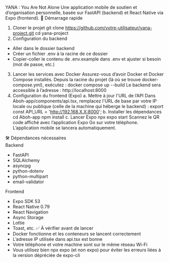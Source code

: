 YANA : You Are Not Alone
Une application mobile de soutien et d’organisation personnelle, basée sur FastAPI (backend) et React Native via Expo (frontend).
🚀 Démarrage rapide
1. Cloner le projet
  git clone https://github.com/votre-utilisateur/yana-project.git
  cd yana-project
2. Configuration du backend
  - Aller dans le dossier backend
  - Créer un fichier .env à la racine de ce dossier
  - Copier-coller le contenu de .env.example dans .env et ajuster si besoin (mot de passe, etc.)
3. Lancer les services avec Docker
  Assurez-vous d’avoir Docker et Docker Compose installés.
  Depuis la racine du projet (là où se trouve docker-compose.yml), exécutez :
  docker compose up --build
  Le backend sera accessible à l’adresse : http://localhost:8000
4. Configuration du frontend (Expo)
  a. Mettre à jour l'URL de l’API
  Dans Aboh-app/components/api.tsx, remplacez l'URL de base par votre IP locale ou publique (celle de la machine qui héberge le backend) :
  export const API_URL = 'http://192.168.X.X:8000';
  b. Installer les dépendances
  cd Aboh-app
  npm install
  c. Lancer Expo
  npx expo start
  Scannez le QR code affiché avec l’application Expo Go sur votre téléphone.
  L’application mobile se lancera automatiquement.


🛠️ Dépendances nécessaires  
  Backend
  - FastAPI
  - SQLAlchemy
  - asyncpg
  - python-dotenv
  - python-multipart
  - email-validator

  Frontend  
  - Expo SDK 53
  - React Native 0.79
  - React Navigation
  - Async Storage
  - Lottie
  - Toast, etc.
  ✅ À vérifier avant de lancer
  - Docker fonctionne et les conteneurs se lancent correctement
  - L’adresse IP utilisée dans api.tsx est bonne
  - Votre téléphone et votre machine sont sur le même réseau Wi-Fi
  - Vous utilisez bien npx expo (et non expo) pour éviter les erreurs liées à la version dépréciée de expo-cli
